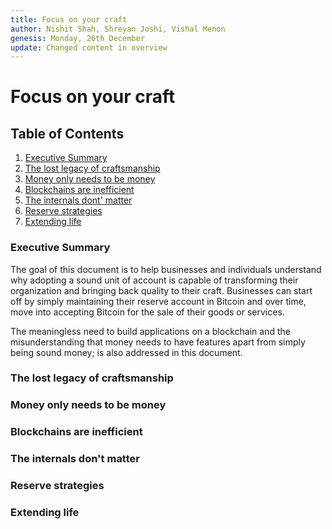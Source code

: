 ```yaml
---
title: Focus on your craft
author: Nishit Shah, Shreyan Joshi, Vishal Menon
genesis: Monday, 26th December
update: Changed content in overview
---
```


# Focus on your craft

## Table of Contents
1. [Executive Summary](#executive-summary)
2. [The lost legacy of craftsmanship](#the-lost-legacy-of-craftsmanship)
3. [Money only needs to be money](#money-only-needs-to-be-money)
4. [Blockchains are inefficient](#blockchains-are-inefficient)
5. [The internals dont' matter](#internals-dont-matter)
6. [Reserve strategies](#reserve-strategies)
7. [Extending life](#extending-life)

### Executive Summary
The goal of this document is to help businesses and individuals understand why adopting a sound unit of account is capable of transforming their organization and bringing back quality to their craft. Businesses can start off by simply maintaining their reserve account in Bitcoin and over time, move into accepting Bitcoin for the sale of their goods or services.

The meaningless need to build applications on a blockchain and the misunderstanding that money needs to have features apart from simply being sound money; is also addressed in this document.

### The lost legacy of craftsmanship

### Money only needs to be money

### Blockchains are inefficient

### The internals don't matter

### Reserve strategies

### Extending life
